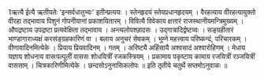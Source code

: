 

  
1ऋत्यै ईत्यै ऋतीयतेः 'इन्सर्वधातुभ्यः' इतीन्प्रत्ययः । स्तेनहृदयं स्तेयप्रधानहृदयम् । वैरहत्याय वीरहत्यायुक्तो वीरहा तद्भावाय पिशुनं गोपनीयानां प्रकाशयितारम् । विवित्यै विवेकाय क्षत्तारं राजस्थानीयमन्त्रिमुख्यम् । औपद्रष्टाय उपद्रष्टा प्रत्यवेक्षिता तद्भावाय । अन्त्यलोपश्छादसः । उद्गात्रादिर्द्वष्टव्यः । सङ्ग्रहीतारं भाण्डागाराध्यक्षं करसंङ्ग्रहकारिणं वा । बलाय अनुचरं सेवकम् । भूम्ने महत्त्वाय परिष्कन्दं, परिचारकम् । वीणावादिनमित्येके । प्रियाय प्रियवादिनम् । गतम् । अरिष्ट्यै अहिंसायै अश्वसादं अश्वारोहिणम् । मेधाय यज्ञाय शोधनाय वासःपल्पूलीं वाससः शोधयित्रीं रजकस्त्रियम् । प्रकामाय पकृष्टाय कामाय रजयित्रीं रञ्जयित्रीं वाससाम् । चित्रकारिणीमित्येके । छन्दसोऽनुनासिकलोपः ॥
इति तृतीये चतुर्थे सप्तमोऽनुवाकः ॥  
